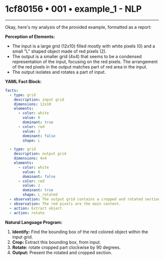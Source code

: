 # 1cf80156 • 001 • example_1 - NLP

---
Okay, here's my analysis of the provided example, formatted as a report:

**Perception of Elements:**

*   The input is a large grid (12x10) filled mostly with white pixels (0) and a small "L" shaped object made of red pixels (2).
*   The output is a smaller grid (4x4) that seems to be a condensed representation of the input, focusing on the red pixels. The arrangement of the red pixels in the output matches part of red area in the input.
* The output isolates and rotates a part of input.

**YAML Fact Block:**



```yaml
facts:
  - type: grid
    description: input grid
    dimensions: 12x10
    elements:
      - color: white
        value: 0
        dominant: true
      - color: red
        value: 2
        dominant: false
        shape: L

  - type: grid
    description: output grid
    dimensions: 4x4
    elements:
      - color: white
        value: 0
        dominant: false
      - color: red
        value: 2
        dominant: true
        shape: L_rotated
  - observation: The output grid contains a cropped and rotated section of input grid.
  - observation: The red pixels are the main content.
  - action: Extract object
  - action: rotate
```



**Natural Language Program:**

1.  **Identify:** Find the bounding box of the red colored object within the input grid.
2.  **Crop:** Extract this bounding box, from input.
3. **Rotate:** rotate cropped part clockwise by 90 degrees.
4.  **Output:** Present the rotated and cropped section.

